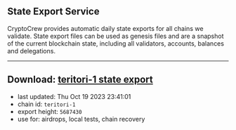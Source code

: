 ## State Export Service
CryptoCrew provides automatic daily state exports for all chains we validate. State export files can be used as genesis files and are a snapshot of the current blockchain state, including all validators, accounts, balances and delegations.

---
**Download: [teritori-1 state export](https://dl.ccvalidators.com/SERVICE/teritori/teritori-1_export_5687430.json)**
---

- last updated: Thu Oct 19 2023 23:41:01
- chain id: `teritori-1`
- export height: `5687430`
- use for: airdrops, local tests, chain recovery
